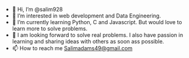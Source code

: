 - 👋 Hi, I’m @salim928
- 👀 I’m interested in web development and Data Engineering.
- 🌱 I’m currently learning Python, C and Javascript. But would love to learn more to solve problems.
- 💞️ I am looking forward to solve real problems. I also have passion in learning and sharing ideas with others as soon ass possible.
- 📫 How to reach me Salimadams49@gmail.com

<!---
salim928/salim928 is a ✨ special ✨ repository because its `README.md` (this file) appears on your GitHub profile.
You can click the Preview link to take a look at your changes.
--->
